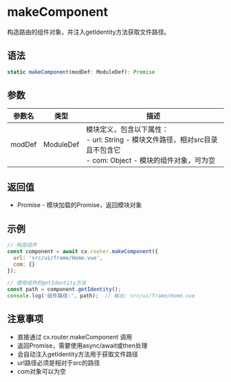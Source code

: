 # makeComponent

构造路由的组件对象，并注入getIdentity方法获取文件路径。

## 语法

```javascript
static makeComponent(modDef: ModuleDef): Promise
```

## 参数

| 参数名 | 类型 | 描述 |
|--------|------|------|
| modDef | ModuleDef | 模块定义，包含以下属性：<br>- url: String - 模块文件路径，相对src目录且不包含它<br>- com: Object - 模块的组件对象，可为空 |

## 返回值

- Promise - 模块加载的Promise，返回模块对象

## 示例

```javascript
// 构造组件
const component = await cx.router.makeComponent({
  url: 'src/ui/frame/Home.vue',
  com: {}
});

// 使用组件的getIdentity方法
const path = component.getIdentity();
console.log('组件路径:', path);  // 输出: src/ui/frame/Home.vue
```

## 注意事项

- 直接通过 cx.router.makeComponent 调用
- 返回Promise，需要使用async/await或then处理
- 会自动注入getIdentity方法用于获取文件路径
- url路径必须是相对于src的路径
- com对象可以为空 